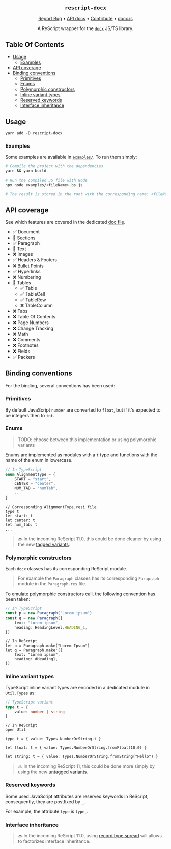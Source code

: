 <div align="center">
  <h3 align="center">
	<big><code>rescript-docx</code></big>
  </h3>
  <p align="center">
   <a href="https://github.com/EmileRolley/rescript-docx/issues">Report Bug</a>
   •
   <a href="https://incubateur-ademe.github.io/publicodes-tools/">API docs</a>
   •
   <a href="https://github.com/EmileRolley/rescript-docx/blob/master/CONTRIBUTING.md">Contribute</a>
   •
   <a href="https://docx.js.org">docx.js</a>
  </p>

<!-- ![CI][ci-link] ![NPM][npm-link] -->

  A ReScript wrapper for the [`docx`](https://docx.js.org/) JS/TS library.

</div>

## Table Of Contents

<!-- vim-markdown-toc Marked -->

* [Usage](#usage)
    * [Examples](#examples)
* [API coverage](#api-coverage)
* [Binding conventions](#binding-conventions)
    * [Primitives](#primitives)
    * [Enums](#enums)
    * [Polymorphic constructors](#polymorphic-constructors)
    * [Inline variant types](#inline-variant-types)
    * [Reserved keywords](#reserved-keywords)
    * [Interface inheritance](#interface-inheritance)

<!-- vim-markdown-toc -->

## Usage

```
yarn add -D rescript-docx
```

### Examples

Some examples are available in
[`examples/`](https://github.com/EmileRolley/rescript-docx/blob/main/examples).
To run them simply:

```bash
# Compile the project with the dependencies
yarn && yarn build

# Run the compiled JS file with Node
npx node examples/<fileName>.bs.js

# The result is stored in the root with the corresponding name: <fileName>.docx
```

## API coverage

See which features are covered in the dedicated [doc file](https://github.com/EmileRolley/rescript-docx/blob/main/docs/supported-features.md).

* ✅ Document
* 🚧 Sections
* ✅ Paragraph
* 🚧 Text
* ❌ Images
* ✅ Headers & Footers
* ❌ Bullet Points
* ✅ Hyperlinks
* ❌ Numbering
* 🚧 Tables
    * ✅ Table
    * ✅ TableCell
    * ✅ TableRow
    * ❌ TableColumn
* ❌ Tabs
* ❌ Table Of Contents
* ❌ Page Numbers
* ❌ Change Tracking
* ❌ Math
* ❌ Comments
* ❌ Footnotes
* ❌ Fields
* ✅ Packers

## Binding conventions

For the binding, several conventions has been used:

### Primitives

By default JavaScript `number` are converted to `float`, but if it's expected
to be integers then to `int`.

### Enums

> TODO: choose between this implementation or using polymorphic variants

Enums are implemented as modules with a `t` type and functions with the name of
the enum in lowercase.

```typescript
// In TypeScript
enum AlignmentType = {
    START = "start",
    CENTER = "center",
    NUM_TAB = "numTab",
    ...
}
```

```rescript
// Corresponding AlignmentType.resi file
type t
let start: t
let center: t
let num_tab: t
...
```

> 🔜 In the incoming ReScript 11.0, this could be done cleaner by using
> the new [tagged
> variants](https://rescript-lang.org/blog/improving-interop#binding-to-typescript-enums).

### Polymorphic constructors 

Each `docx` classes has its corresponding ReScript module.
> For example the `Paragraph` classes has its corresponding `Parapraph` module in the
`Paragraph.res` file.

To emulate polymorphic constructors call, the following convention has been taken:

```typescript
// In TypeScript
const p = new Paragraph("Lorem ipsum")
const q = new Paragraph({
    text: "Lorem ipsum",
    heading: HeadingLevel.HEADING_1,
})
```

```rescript
// In ReScript
let p = Paragraph.make("Lorem Ipsum")
let q = Paragraph.make'({
    text: "Lorem ipsum",
    heading: #Heading1,
})
```

### Inline variant types

TypeScript inline variant types are encoded in a dedicated module in `Util.Types` as:

```typescript
// TypeScript variant
type t = {
    value: number | string
}
```

```rescript
// In ReScript
open Util

type t = { value: Types.NumberOrString.t }

let float: t = { value: Types.NumberOrString.fromFloat(10.0) }

let string: t = { value: Types.NumberOrString.fromString("Hello") }
```

> 🔜 In the incoming ReScript 11, this could be done more simply by using the new
> [untagged
> variants](https://rescript-lang.org/blog/improving-interop#untagged-variants).

### Reserved keywords

Some used JavaScript attributes are reserved keywords in ReScript, consequently, they are
postfixed by `_`.

For example, the attribute `type` is `type_`.

### Interface inheritance

> 🔜 In the incoming ReScript 11.0, using [record type
> spread](https://rescript-lang.org/blog/enhanced-ergonomics-for-record-types#record-type-spread)
> will allows to factorizes interface inheritance.
